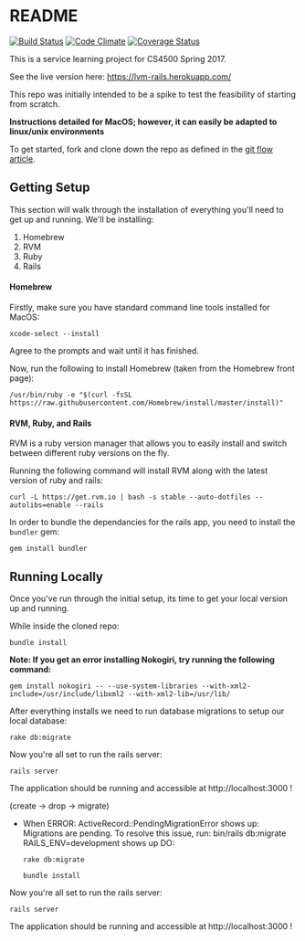 # README

[![Build Status](https://travis-ci.org/LiteracyVolunteersOfMA/lvm-rails.svg?branch=master)](https://travis-ci.org/LiteracyVolunteersOfMA/lvm-rails)
[![Code Climate](https://codeclimate.com/github/LiteracyVolunteersOfMA/lvm-rails/badges/gpa.svg)](https://codeclimate.com/github/LiteracyVolunteersOfMA/lvm-rails)
[![Coverage Status](https://coveralls.io/repos/github/LiteracyVolunteersOfMA/lvm-rails/badge.svg?branch=master)](https://coveralls.io/github/LiteracyVolunteersOfMA/lvm-rails?branch=master)

This is a service learning project for CS4500 Spring 2017.

See the live version here: https://lvm-rails.herokuapp.com/

This repo was initially intended to be a spike to test the feasibility of starting from scratch.

**Instructions detailed for MacOS; however, it can easily be adapted to linux/unix environments**

To get started, fork and clone down the repo as defined in the [git flow article](https://cs5500.ccs.neu.edu/confluence/display/CS4500Sp16TEAM4/Git+Workflow).

## Getting Setup

This section will walk through the installation of everything you'll need to get up and running. We'll be installing:

1. Homebrew
2. RVM
3. Ruby
4. Rails

#### Homebrew

Firstly, make sure you have standard command line tools installed for MacOS:

```
xcode-select --install
```

Agree to the prompts and wait until it has finished.

Now, run the following to install Homebrew (taken from the Homebrew front page):

```
/usr/bin/ruby -e "$(curl -fsSL https://raw.githubusercontent.com/Homebrew/install/master/install)"
```

#### RVM, Ruby, and Rails

RVM is a ruby version manager that allows you to easily install and switch between different ruby versions on the fly.

Running the following command will install RVM along with the latest version of ruby and rails:

```
curl -L https://get.rvm.io | bash -s stable --auto-dotfiles --autolibs=enable --rails
```

In order to bundle the dependancies for the rails app, you need to install the `bundler` gem:

```
gem install bundler
```

## Running Locally

Once you've run through the initial setup, its time to get your local version up and running.

While inside the cloned repo:

```
bundle install
```

**Note: If you get an error installing Nokogiri, try running the following command:**

```
gem install nokogiri -- --use-system-libraries --with-xml2-include=/usr/include/libxml2 --with-xml2-lib=/usr/lib/
```

After everything installs we need to run database migrations to setup our local database:

```
rake db:migrate
```

Now you're all set to run the rails server:

```
rails server
```

The application should be running and accessible at http://localhost:3000 !

(create -> drop -> migrate)
* When ERROR: ActiveRecord::PendingMigrationError shows up:
  Migrations are pending. To resolve this issue, run: bin/rails db:migrate RAILS_ENV=development shows up
  DO:
    ```
    rake db:migrate
    ```

    ```
    bundle install
    ```


Now you're all set to run the rails server:

```
rails server
```

The application should be running and accessible at http://localhost:3000 !
